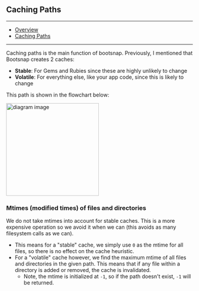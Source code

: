 ## Caching Paths

---

- [Overview](../bootsnap)
- [Caching Paths](../caching_paths)

---

Caching paths is the main function of bootsnap. Previously, I mentioned that Bootsnap creates 2 caches:

- **Stable**: For Gems and Rubies since these are highly unlikely to change
- **Volatile**: For everything else, like your app code, since this is likely to change

This path is shown in the flowchart below:


<!---
```diagram
graph TD

Entry[Starting Point]-\->pathInGem

subgraph Stability Check
  pathInGem[is the path in a gem?]--yes-\->Stable
  pathInGem--No-\->pathInRuby[is the path in a Ruby install?]
  pathInRuby--Yes-\->Stable
  pathInRuby--No-\->Volatile
end

subgraph Stable Cache
  Stable-\->GetStableEntriesDir[get entries and directories for path from cache]
  GetStableEntriesDir--got entries-\->StableCacheHit[Cache Hit!]
  StableCacheHit-\->StableReturn
  GetEntriesDir--did not get entries-\->StableCacheMiss[Cache Miss. Scan for entries and dirs. Expensive]
  StableCacheMiss-\->StoreStableCache[store result in cache with mtime of 0, since we dont use it for stable]
  StoreStableCache-\->StableReturn[ Return entries, dirs]
end

subgraph Volatile Cache
  Volatile-\->GetVolatileEntriesDir[get entries and directories for path from cache]
  GetVolatileEntriesDir-\->LatestMTime[Get latest mtime from dir and entries]
  LatestMTime--mtime = -1-\->ReturnEmpty[Path doesn't exist, return empty dir and entries]
  LatestMTime--mtime==cached_mtime-\->VolatileCacheHit[Cache Hit!]
  VolatileCacheHit-\->VolatileReturn[Return dir and entries]
  LatestMTime--else-\->VolatileCacheMiss[Cache Miss. Scan for entries and dirs. Expensive]
  VolatileCacheMiss-\->StoreVolatileCache[store result in cache with mtime intact since we use it for volatile cache]
  StoreVolatileCache-\->VolatileReturn
end
```
--->
<img src='https://jules2689.github.io/gitcdn/images/website/images/diagram/af594c5a28b77d05ea939fe830bc3090.png' alt='diagram image' height='250px'>


### Mtimes (modified times) of files and directories

We do not take mtimes into account for stable caches. This is a more expensive operation so we avoid it when we can (this avoids as many filesystem calls as we can).

- This means for a "stable" cache, we simply use `0` as the mtime for all files, so there is no effect on the cache heuristic.
- For a "volatile" cache however, we find the maximum mtime of all files and directories in the given path. This means that if any file within a directory is added or removed, the cache is invalidated.
   - Note, the mtime is initialized at `-1`, so if the path doesn't exist, `-1` will be returned.

